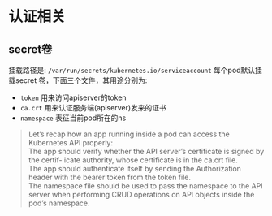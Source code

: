 # 认证相关

## secret卷
挂载路径是: `/var/run/secrets/kubernetes.io/serviceaccount`
每个pod默认挂载secret 卷，下面三个文件，其用途分别为:
- `token` 用来访问apiserver的token
- `ca.crt` 用来认证服务端(apiserver)发来的证书
- `namespace` 表征当前pod所在的ns
> Let’s recap how an app running inside a pod can access the Kubernetes API properly:<br>
>  The app should verify whether the API server’s certificate is signed by the certif- icate authority, whose certificate is in the ca.crt file.<br>
>  The app should authenticate itself by sending the Authorization header with the bearer token from the token file.<br>
>  The namespace file should be used to pass the namespace to the API server when performing CRUD operations on API objects inside the pod’s namespace.<br>




